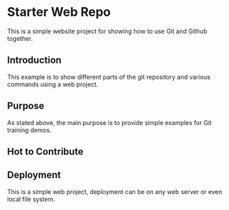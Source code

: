 # Starter Web Repo

This is a simple website project for showing how to use Git and Github together.

## Introduction

This example is to show different parts of the git repository and various commands using a web project.

## Purpose

As stated above, the main purpose is to provide simple examples for Git training demos.

## Hot to Contribute

## Deployment

This is a simple web project, deployment can be on any web server or even local file system.